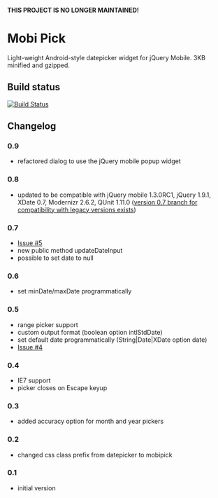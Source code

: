 __THIS PROJECT IS NO LONGER MAINTAINED!__

Mobi Pick
=========

Light-weight Android-style datepicker widget for jQuery Mobile. 3KB minified and gzipped.

Build status
------------
[![Build Status](https://travis-ci.org/sustainablepace/mobipick.png?branch=master)](https://travis-ci.org/sustainablepace/mobipick)

Changelog
---------
### 0.9 ###
* refactored dialog to use the jQuery mobile popup widget

### 0.8 ###
* updated to be compatible with jQuery mobile 1.3.0RC1, jQuery 1.9.1, XDate 0.7, Modernizr 2.6.2, QUnit 1.11.0 ([version 0.7 branch for compatibility with legacy versions exists](https://github.com/sustainablepace/mobipick/tree/jqm-1.0))

### 0.7 ###
* [Issue #5](https://github.com/sustainablepace/mobipick/issues/5)
* new public method updateDateInput
* possible to set date to null

### 0.6 ###
* set minDate/maxDate programmatically

### 0.5 ###
* range picker support
* custom output format (boolean option intlStdDate)
* set default date programmatically (String|Date|XDate option date)
* [Issue #4](https://github.com/sustainablepace/mobipick/issues/4)

### 0.4 ###

* IE7 support
* picker closes on Escape keyup

### 0.3 ###

 * added accuracy option for month and year pickers

### 0.2 ###

 * changed css class prefix from datepicker to mobipick

### 0.1 ###

 * initial version


